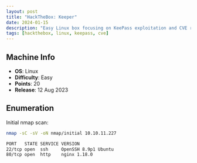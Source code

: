 ```yaml
---
layout: post
title: "HackTheBox: Keeper"
date: 2024-01-15
description: "Easy Linux box focusing on KeePass exploitation and CVE research"
tags: [hackthebox, linux, keepass, cve]
---
```


## Machine Info
- **OS**: Linux
- **Difficulty**: Easy
- **Points**: 20
- **Release**: 12 Aug 2023

## Enumeration

Initial nmap scan:

```bash
nmap -sC -sV -oN nmap/initial 10.10.11.227

PORT   STATE SERVICE VERSION
22/tcp open  ssh     OpenSSH 8.9p1 Ubuntu
80/tcp open  http    nginx 1.18.0
